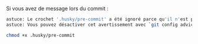 Si vous avez de message lors du commit :

```bash
astuce: Le crochet '.husky/pre-commit' a été ignoré parce qu'il n'est pas marqué comme exécutable.
astuce: Vous pouvez désactiver cet avertissement avec `git config advice.ignoredHook false`.
```

```bash
chmod +x .husky/pre-commit
```

